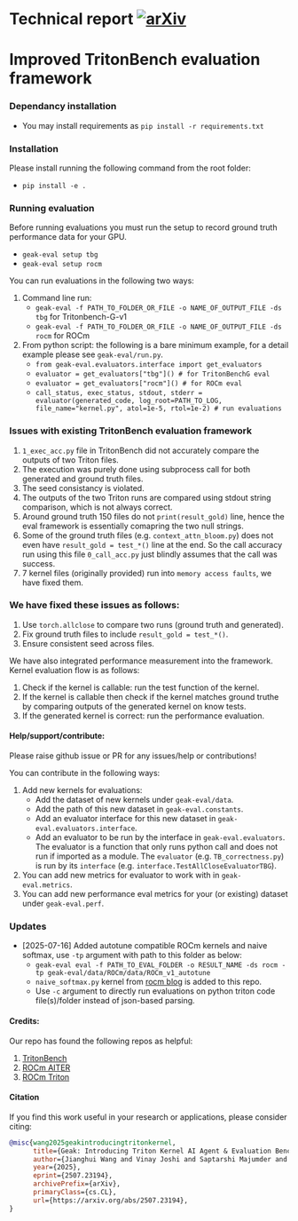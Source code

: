 # Technical report [![arXiv](https://img.shields.io/badge/arXiv-2507.23194-b31b1b.svg)](https://arxiv.org/abs/2507.23194)

# Improved TritonBench evaluation framework

### Dependancy installation
- You may install requirements as `pip install -r requirements.txt`

### Installation
Please install running the following command from the root folder:
- `pip install -e .`

### Running evaluation
Before running evaluations you must run the setup to record ground truth performance data for your GPU.
 - `geak-eval setup tbg`
 - `geak-eval setup rocm`

You can run evaluations in the following two ways:
1. Command line run:
    - `geak-eval -f PATH_TO_FOLDER_OR_FILE -o NAME_OF_OUTPUT_FILE -ds tbg` for Tritonbench-G-v1
    - `geak-eval -f PATH_TO_FOLDER_OR_FILE -o NAME_OF_OUTPUT_FILE -ds rocm` for ROCm
2. From python script: the following is a bare minimum example, for a detail example please see `geak-eval/run.py`.
    - `from geak-eval.evaluators.interface import get_evaluators`
    - `evaluator = get_evaluators["tbg"]() # for TritonBenchG eval`
    - `evaluator = get_evaluators["rocm"]() # for ROCm eval`
    - `call_status, exec_status, stdout, stderr = evaluator(generated_code, log_root=PATH_TO_LOG, file_name="kernel.py", atol=1e-5, rtol=1e-2) # run evaluations`

### Issues with existing TritonBench evaluation framework
1. `1_exec_acc.py` file in TritonBench did not accurately compare the outputs of two Triton files.
1. The execution was purely done using subprocess call for both generated and ground truth files.
1. The seed consistancy is violated.
1. The outputs of the two Triton runs are compared using stdout string comparison, which is not always correct.
1. Around ground truth 150 files do not `print(result_gold)` line, hence the eval framework is essentially comapring the two null strings.
1. Some of the ground truth files (e.g. `context_attn_bloom.py`) does not even have `result_gold = test_*()` line at the end. So the call accuracy run using this file `0_call_acc.py` just blindly assumes that the call was success.
1. 7 kernel files (originally provided) run into `memory access faults`, we have fixed them.

### We have fixed these issues as follows:
1. Use `torch.allclose` to compare two runs (ground truth and generated).
1. Fix ground truth files to include `result_gold = test_*()`.
1. Ensure consistent seed across files.


We have also integrated performance measurement into the framework. Kernel evaluation flow is as follows:
1. Check if the kernel is callable: run the test function of the kernel.
2. If the kernel is callable then check if the kernel matches ground truthe by comparing outputs of the generated kernel on know tests.
3. If the generated kernel is correct: run the performance evaluation.

#### Help/support/contribute:
Please raise github issue or PR for any issues/help or contributions!

You can contribute in the following ways:
1. Add new kernels for evaluations: 
    - Add the dataset of new kernels under `geak-eval/data`.
    - Add the path of this new dataset in `geak-eval.constants`.
    - Add an evaluator interface for this new dataset in `geak-eval.evaluators.interface`.
    - Add an evaluator to be run by the interface in `geak-eval.evaluators`. The evaluator is a function that only runs python call and does not run if imported as a module. The `evaluator` (e.g. `TB_correctness.py`) is run by its `interface` (e.g. `interface.TestAllCloseEvaluatorTBG`).  
2. You can add new metrics for evaluator to work with in `geak-eval.metrics`.
3. You can add new performance eval metrics for your (or existing) dataset under `geak-eval.perf`.

### Updates
* [2025-07-16] Added autotune compatible ROCm kernels and naive softmax, use `-tp` argument with path to this folder as below:
    - `geak-eval eval -f PATH_TO_EVAL_FOLDER -o RESULT_NAME -ds rocm -tp geak-eval/data/ROCm/data/ROCm_v1_autotune`
    - `naive_softmax.py` kernel from [rocm blog](https://rocm.docs.amd.com/projects/ai-developer-hub/en/latest/notebooks/gpu_dev_optimize/triton_kernel_dev.html#naive-version) is added to this repo.
    - Use `-c` argument to directly run evaluations on python triton code file(s)/folder instead of json-based parsing.


#### Credits:
Our repo has found the following repos as helpful:
1. [TritonBench](https://github.com/thunlp/TritonBench/tree/main)
2. [ROCm AITER](https://github.com/ROCm/aiter)
3. [ROCm Triton](https://github.com/ROCm/triton)


#### Citation
If you find this work useful in your research or applications, please consider citing:

```bibtex
@misc{wang2025geakintroducingtritonkernel,
      title={Geak: Introducing Triton Kernel AI Agent & Evaluation Benchmarks}, 
      author={Jianghui Wang and Vinay Joshi and Saptarshi Majumder and Xu Chao and Bin Ding and Ziqiong Liu and Pratik Prabhanjan Brahma and Dong Li and Zicheng Liu and Emad Barsoum},
      year={2025},
      eprint={2507.23194},
      archivePrefix={arXiv},
      primaryClass={cs.CL},
      url={https://arxiv.org/abs/2507.23194}, 
}
```
